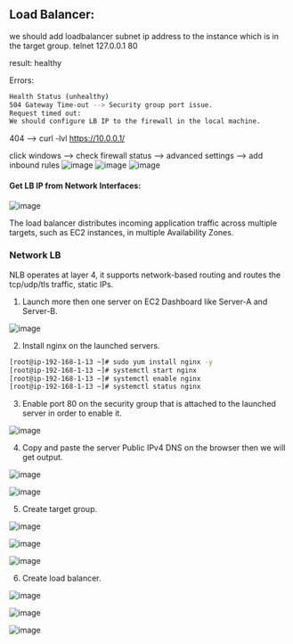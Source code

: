 ## Load Balancer:

we should add loadbalancer subnet ip address to the instance which is in the target group.
telnet 127.0.0.1 80

result: healthy

Errors:
````sh
Health Status (unhealthy)
504 Gateway Time-out --> Security group port issue.
Request timed out:
We should configure LB IP to the firewall in the local machine.
````
404 --> curl -lvl https://10.0.0.1/

click windows --> check firewall status --> advanced settings --> add inbound rules
![image](https://github.com/shivardy0692/AWS/assets/48147995/514d19dd-00a9-4c42-8207-7b91f0856974)
![image](https://github.com/shivardy0692/AWS/assets/48147995/70da9239-9b77-4aeb-9b41-3d116785a7aa)
![image](https://github.com/shivardy0692/AWS/assets/48147995/4d5d87d2-d20c-45b5-ac88-58cb96bd250a)

#### Get LB IP from Network Interfaces:

![image](https://github.com/shivardy0692/AWS/assets/48147995/91410c4f-a544-4ee5-805f-21efd73cf574)


The load balancer distributes incoming application traffic across multiple targets, such as EC2 instances, in multiple Availability Zones.

### Network LB

NLB operates at layer 4, it supports network-based routing and routes the tcp/udp/tls traffic, static IPs.

1) Launch more then one server on EC2 Dashboard like Server-A and Server-B.

![image](https://user-images.githubusercontent.com/48147995/225862324-4e06aef0-9f97-4e1f-9861-693b77f531dc.png)

2) Install nginx on the launched servers.

````sh
[root@ip-192-168-1-13 ~]# sudo yum install nginx -y
[root@ip-192-168-1-13 ~]# systemctl start nginx
[root@ip-192-168-1-13 ~]# systemctl enable nginx
[root@ip-192-168-1-13 ~]# systemctl status nginx
````

3) Enable port 80 on the security group that is attached to the launched server in order to enable it.

![image](https://user-images.githubusercontent.com/48147995/225899192-91a29688-b5dc-4612-827e-354469aac5a6.png)

4) Copy and paste the server Public IPv4 DNS on the browser then we will get output.

![image](https://user-images.githubusercontent.com/48147995/225900411-caebde32-1338-4d55-9c5a-6bd81974e29f.png)

![image](https://user-images.githubusercontent.com/48147995/225900598-5b6ee297-f005-46a4-9f9d-538cb90c18bf.png)

5) Create target group.

![image](https://user-images.githubusercontent.com/48147995/225902039-256e1a46-e87f-488a-b241-628b3a819d7e.png)

![image](https://user-images.githubusercontent.com/48147995/225902244-7c9d8eb0-8784-496c-8f9b-7c55d14b2214.png)

![image](https://user-images.githubusercontent.com/48147995/225902612-6f148040-e747-43c0-b6ca-404f2ba1763d.png)

6) Create load balancer.

![image](https://user-images.githubusercontent.com/48147995/225903993-e6079951-9e39-46e9-a055-25709ee24946.png)

![image](https://user-images.githubusercontent.com/48147995/225904482-6809685a-083b-4703-a14a-e3cbdfe0db24.png)

![image](https://user-images.githubusercontent.com/48147995/225905038-4e53b2c2-ea44-475a-af34-41d868795805.png)


